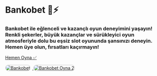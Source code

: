 <h1>Bankobet 🍭⚡️</h1>
<h3>Bankobet ile eğlenceli ve kazançlı oyun deneyimini yaşayın! Renkli şekerler, büyük kazançlar ve sürükleyici oyun atmosferiyle dolu bu eşsiz slot oyununda şansınızı deneyin. Hemen üye olun, fırsatları kaçırmayın!</h3>

<p>
    <a href="https://denemebonusuu.site/">Hemen Oyna ✅</a>
</p>

<a href="https://denemebonusuu.site/" title="Bankobet Oyna">
    <img src="https://i.ibb.co/YjtLwQ8/cats.jpg" alt="Bankobet" style="max-width: 48%; border: 2px solid #ddd; border-radius: 10px; margin-right: 1%;">
</a>
<a href="https://denemebonusuu.site/" title="Bankobet Giriş">
    <img src="https://i.ibb.co/VHdrjnQ/df.jpg" alt="Bankobet Oyna 2" style="max-width: 48%; border: 2px solid #ddd; border-radius: 10px;">
</a>
